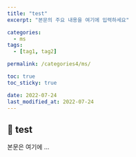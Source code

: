 ```yaml
---
title: "test"
excerpt: "본문의 주요 내용을 여기에 입력하세요"

categories:
  - ms
tags:
  - [tag1, tag2]

permalink: /categories4/ms/

toc: true
toc_sticky: true

date: 2022-07-24
last_modified_at: 2022-07-24
---
```


## 🦥 test

본문은 여기에 ...

